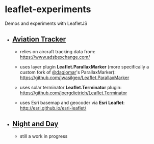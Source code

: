 # leaflet-experiments

Demos and experiments with LeafletJS

- ## [Aviation Tracker](https://jwasilgeo.github.io/leaflet-experiments/aviation/)

  - relies on aircraft tracking data from: https://www.adsbexchange.com/

  - uses layer plugin **Leaflet.ParallaxMarker** (more specifically a custom fork of [@dagjomar](https://github.com/dagjomar)'s ParallaxMarker): https://github.com/jwasilgeo/Leaflet.ParallaxMarker

  - uses solar terminator **Leaflet.Terminator** plugin: https://github.com/joergdietrich/Leaflet.Terminator

  - uses Esri basemap and geocoder via **Esri Leaflet**: http://esri.github.io/esri-leaflet/

- ## [Night and Day](https://jwasilgeo.github.io/leaflet-experiments/night-and-day/)

  - still a work in progress
